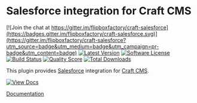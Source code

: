 # Salesforce integration for Craft CMS
[![Join the chat at https://gitter.im/flipboxfactory/craft-salesforce](https://badges.gitter.im/flipboxfactory/craft-salesforce.svg)](https://gitter.im/flipboxfactory/craft-salesforce?utm_source=badge&utm_medium=badge&utm_campaign=pr-badge&utm_content=badge)
[![Latest Version](https://img.shields.io/github/release/flipboxfactory/craft-salesforce.svg?style=flat-square)](https://github.com/flipboxfactory/craft-salesforce/releases)
[![Software License](https://img.shields.io/badge/license-Proprietary-brightgreen.svg?style=flat-square)](LICENSE)
[![Build Status](https://img.shields.io/travis/flipboxfactory/craft-salesforce/master.svg?style=flat-square)](https://travis-ci.org/flipboxfactory/craft-salesforce)
[![Quality Score](https://img.shields.io/scrutinizer/g/flipboxfactory/craft-salesforce.svg?style=flat-square)](https://scrutinizer-ci.com/g/flipboxfactory/craft-salesforce)
[![Total Downloads](https://img.shields.io/packagist/dt/flipboxfactory/craft-salesforce.svg?style=flat-square)](https://packagist.org/packages/flipboxfactory/craft-salesforce)

This plugin provides [Salesforce](https://www.salesforce.com/) integration for [Craft CMS](https://craftcms.com/).

[![View Docs](https://run.pstmn.io/button.svg)](https://documenter.getpostman.com/view/293467/SVtYRmTE)

[Documentation](https://salesforce.flipboxfactory.com)


